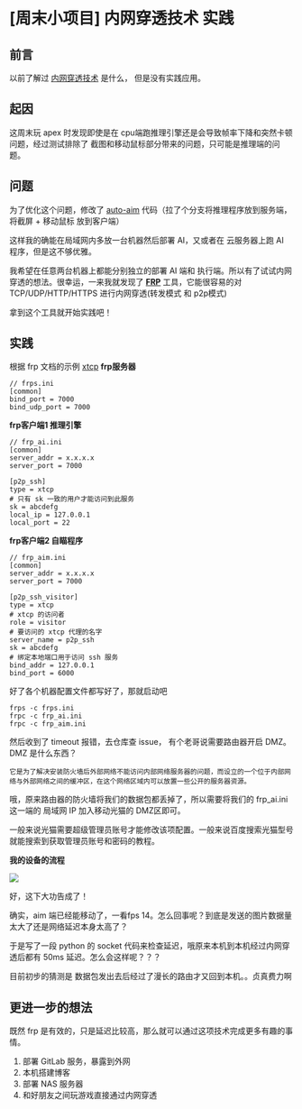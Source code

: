 # [周末小项目] 内网穿透技术 实践

## 前言
以前了解过 [内网穿透技术](https://blog.xuaii.cc/zhuan-zai-p2p-nei-wang-chuan-tou-ji-zhu/) 是什么， 但是没有实践应用。


## 起因
这周末玩 apex 时发现即使是在 cpu端跑推理引擎还是会导致帧率下降和突然卡顿问题，经过测试排除了 截图和移动鼠标部分带来的问题，只可能是推理端的问题。


## 问题
为了优化这个问题，修改了 [auto-aim](https://github.com/quijoo/auto-aim-yolov8-openvino) 代码（拉了个分支将推理程序放到服务端，将截屏 + 移动鼠标 放到客户端）

这样我的确能在局域网内多放一台机器然后部署 AI，又或者在 云服务器上跑 AI 程序，但是这不够优雅。

我希望在任意两台机器上都能分别独立的部署 AI 端和 执行端。所以有了试试内网穿透的想法。很幸运，一来我就发现了 **[FRP](https://github.com/fatedier/frp)** 工具，它能很容易的对 TCP/UDP/HTTP/HTTPS 进行内网穿透(转发模式 和 p2p模式)

拿到这个工具就开始实践吧！

## 实践

根据 frp 文档的示例 [xtcp](https://gofrp.org/docs/examples/xtcp/)
**frp服务器**
```
// frps.ini
[common]
bind_port = 7000
bind_udp_port = 7000
```

**frp客户端1 推理引擎**
```
// frp_ai.ini
[common]
server_addr = x.x.x.x
server_port = 7000

[p2p_ssh]
type = xtcp
# 只有 sk 一致的用户才能访问到此服务
sk = abcdefg
local_ip = 127.0.0.1
local_port = 22
```

**frp客户端2 自瞄程序**
```
// frp_aim.ini
[common]
server_addr = x.x.x.x
server_port = 7000

[p2p_ssh_visitor]
type = xtcp
# xtcp 的访问者
role = visitor
# 要访问的 xtcp 代理的名字
server_name = p2p_ssh
sk = abcdefg
# 绑定本地端口用于访问 ssh 服务
bind_addr = 127.0.0.1
bind_port = 6000
```

好了各个机器配置文件都写好了，那就启动吧
```
frps -c frps.ini
frpc -c frp_ai.ini
frpc -c frp_aim.ini

```

然后收到了 timeout 报错，去仓库查 issue， 有个老哥说需要路由器开启 DMZ。 DMZ 是什么东西？

    它是为了解决安装防火墙后外部网络不能访问内部网络服务器的问题，而设立的一个位于内部网络与外部网络之间的缓冲区，在这个网络区域内可以放置一些公开的服务器资源。
    
哦，原来路由器的防火墙将我们的数据包都丢掉了，所以需要将我们的 frp_ai.ini 这一端的 局域网 IP 加入移动光猫的 DMZ区即可。

一般来说光猫需要超级管理员账号才能修改该项配置。一般来说百度搜索光猫型号就能搜索到获取管理员账号和密码的教程。

**我的设备的流程**

![](vx_images/408514200230570.png)

好，这下大功告成了！

确实，aim 端已经能移动了，一看fps 14。怎么回事呢？到底是发送的图片数据量太大了还是网络延迟本身太高了？

于是写了一段 python 的 socket 代码来检查延迟，哦原来本机到本机经过内网穿透后都有 50ms 延迟。怎么会这样呢？？？

目前初步的猜测是 数据包发出去后经过了漫长的路由才又回到本机。。贞真费力啊


## 更进一步的想法

既然 frp 是有效的，只是延迟比较高，那么就可以通过这项技术完成更多有趣的事情。

1. 部署 GitLab 服务，暴露到外网
2. 本机搭建博客
3. 部署 NAS 服务器
4. 和好朋友之间玩游戏直接通过内网穿透


